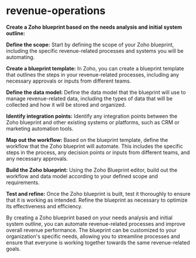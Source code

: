 # revenue-operations
**Create a Zoho blueprint based on the needs analysis and initial system outline:**

**Define the scope:** Start by defining the scope of your Zoho blueprint, including the specific revenue-related processes and systems you will be automating.

**Create a blueprint template:** In Zoho, you can create a blueprint template that outlines the steps in your revenue-related processes, including any necessary approvals or inputs from different teams.

**Define the data model:** Define the data model that the blueprint will use to manage revenue-related data, including the types of data that will be collected and how it will be stored and organized.

**Identify integration points:** Identify any integration points between the Zoho blueprint and other existing systems or platforms, such as CRM or marketing automation tools.

**Map out the workflow:** Based on the blueprint template, define the workflow that the Zoho blueprint will automate. This includes the specific steps in the process, any decision points or inputs from different teams, and any necessary approvals.

**Build the Zoho blueprint:** Using the Zoho Blueprint editor, build out the workflow and data model according to your defined scope and requirements.

**Test and refine:** Once the Zoho blueprint is built, test it thoroughly to ensure that it is working as intended. Refine the blueprint as necessary to optimize its effectiveness and efficiency.

By creating a Zoho blueprint based on your needs analysis and initial system outline, you can automate revenue-related processes and improve overall revenue performance. The blueprint can be customized to your organization's specific needs, allowing you to streamline processes and ensure that everyone is working together towards the same revenue-related goals.
